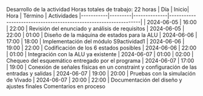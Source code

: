 Desarrollo de la actividad
Horas totales de trabajo: 22 horas
| Día	| Inicio| Hora | Término	| Actividades
|-----------|---------|--------------|------------------------------------------------------------------|
| 2024-06-05	| 16:00	| 22:00	| Revisión del enunciado y análisis de requisitos
| 2024-06-05	| 22:00	| 01:00	| Diseño de la máquina de estados para la ALU
| 2024-06-06	| 17:00	| 18:00	| Implementación del módulo S9actividad1
| 2024-06-06	| 19:00	| 22:00	| Codificación de los 6 estados posibles
| 2024-06-06	| 22:00	| 01:00	| Integración con la ALU ya existente
| 2024-06-07	| 01:00	| 02:00	| Chequeo del esquemático entregado por el programa
| 2024-06-07	| 17:00	| 19:00	| Conexión de señales físicas en un constraint y configuración de las entradas y salidas
| 2024-06-07	| 19:00	| 20:00	| Pruebas con la simulación de Vivado
| 2024-06-07	| 20:00	| 22:00	| Documentación del diseño y ajustes finales
Comentarios
en proceso
